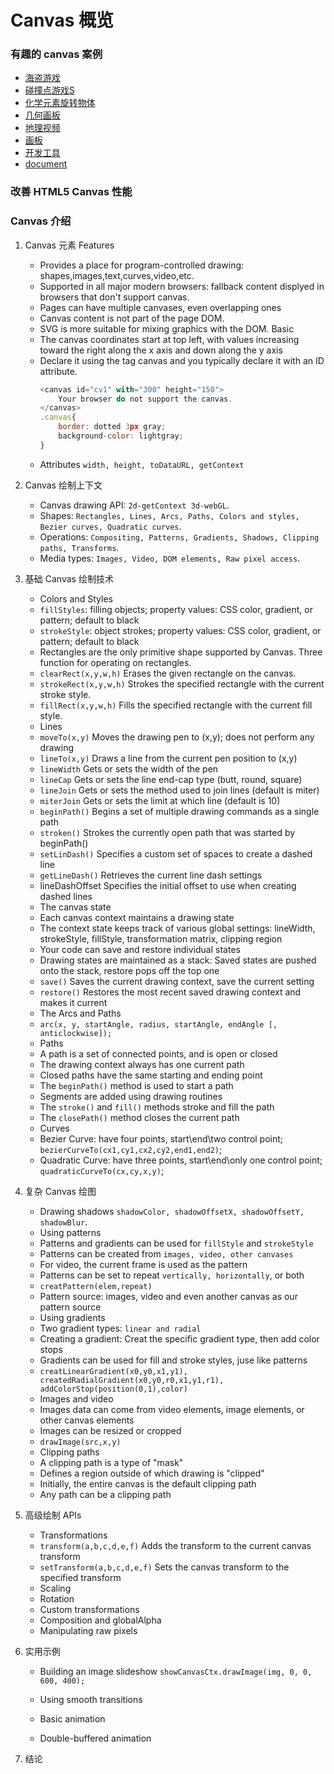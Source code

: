 # Canvas 概览
### 有趣的 canvas 案例
* [海盗游戏](http://www.pirateslovedaisies.com/)
* [碰撞点游戏S](http://www.sinuousgame.com/)
* [化学元素旋转物体](https://alteredqualia.com/canvasmol/)
* [几何画板](http://bomomo.com/)
* [地理视频](http://dmitrybaranovskiy.github.io/raphael/ )
* [画板](https://galactic.ink/sketchpad/)
* [开发工具](http://www.aptana.com/)
* [document](https://www.html5rocks.com/en/tutorials/canvas/performance/)

### 改善 HTML5 Canvas 性能

### Canvas 介绍
1. Canvas 元素
    Features
    * Provides a place for program-controlled drawing: shapes,images,text,curves,video,etc.
    * Supported in all major modern browsers: fallback content displyed in browsers that don't support canvas.
    * Pages can have multiple canvases, even overlapping ones
    * Canvas content is not part of the page DOM.
    * SVG is more suitable for mixing graphics with the DOM.
    Basic
    * The canvas coordinates start at top left, with values increasing toward the right along the x axis and down along the y axis
    * Declare it using the tag canvas and you typically declare it with an ID attribute.
        ```javascript
        <canvas id="cv1" with="300" height="150">
            Your browser do not support the canvas.
        </canvas>
        .canvas{
            border: dotted 3px gray;
            background-color: lightgray;
        }
        ```
    * Attributes
        `width, height, toDataURL, getContext`  
1. Canvas 绘制上下文
    * Canvas drawing API: `2d-getContext 3d-webGL`.
    * Shapes: `Rectangles, Lines, Arcs, Paths, Colors and styles, Bezier curves, Quadratic curves`.
    * Operations: `Compositing, Patterns, Gradients, Shadows, Clipping paths, Transforms`.
    * Media types: `Images, Video, DOM elements, Raw pixel access`.

1. 基础 Canvas 绘制技术
    - Colors and Styles
    * `fillStyles`: filling objects; property values: CSS color, gradient, or pattern; default to black
    * `strokeStyle`: object strokes; property values: CSS color, gradient, or pattern; default to black
    - Rectangles are the only primitive shape supported by Canvas.
    Three function for operating on rectangles.
    * `clearRect(x,y,w,h)` Erases the given rectangle on the canvas.
    * `strokeRect(x,y,w,h)` Strokes the specified rectangle with the current stroke style.
    * `fillRect(x,y,w,h)` Fills the specified rectangle with the current fill style.
    - Lines
    * `moveTo(x,y)` Moves the drawing pen to (x,y); does not perform any drawing
    * `lineTo(x,y)` Draws a line from the current pen position to (x,y)
    * `lineWidth` Gets or sets the width of the pen
    * `lineCap` Gets or sets the line end-cap type (butt, round, square)
    * `lineJoin` Gets or sets the method used to join lines (default is miter)
    * `miterJoin` Gets or sets the limit at which line (default is 10)
    * `beginPath()` Begins a set of multiple drawing commands as a single path
    * `stroken()` Strokes the currently open path that was started by beginPath()
    * `setLinDash()` Specifies a custom set of spaces to create a dashed line
    * `getLineDash()` Retrieves the current line dash settings
    * lineDashOffset Specifies the initial offset to use when creating dashed lines
   - The canvas state
    * Each canvas context maintains a drawing state
    * The context state keeps track of various global settings: lineWidth, strokeStyle, fillStyle, transformation matrix, clipping region
    * Your code can save and restore individual states
    * Drawing states are maintained as a stack: Saved states are pushed onto the stack, restore pops off the top one
    * `save()` Saves the current drawing context, save the current setting
    * `restore()` Restores the most recent saved drawing context and makes it current
   - The Arcs and Paths
    * `arc(x, y, startAngle, radius, startAngle, endAngle [, anticlockwise]);`
   - Paths
    * A path is a set of connected points, and is open or closed
    * The drawing context always has one current path
    * Closed paths have the same starting and ending point
    * The `beginPath()` method is used to start a path
    * Segments are added using drawing routines
    * The `stroke()` and `fill()` methods stroke and fill the path
    * The `closePath()` method closes the current path 
   - Curves
    * Bezier Curve: have four points, start\end\two control point; `bezierCurveTo(cx1,cy1,cx2,cy2,end1,end2)`;
    * Quadratic Curve: have three points, start\end\only one control point; `quadraticCurveTo(cx,cy,x,y)`;

1. 复杂 Canvas 绘图
   - Drawing shadows
    `shadowColor, shadowOffsetX, shadowOffsetY, shadowBlur`.
   - Using patterns
    * Patterns and gradients can be used for `fillStyle` and `strokeStyle`
    * Patterns can be created from `images, video, other canvases`
    * For video, the current frame is used as the pattern
    * Patterns can be set to repeat `vertically, horizontally`, or both
    * `creatPattern(elem,repeat)`
    * Pattern source: images, video and even another canvas as our pattern source
   - Using gradients
    * Two gradient types: `linear and radial`
    * Creating a gradient: Creat the specific gradient type, then add color stops
    * Gradients can be used for fill and stroke styles, juse like patterns
    * `creatLinearGradient(x0,y0,x1,y1), createdRadialGradient(x0,y0,r0,x1,y1,r1), addColorStop(position(0,1),color)`
   - Images and video
    * Images data can come from video elements, image elements, or other canvas elements
    * Images can be resized or cropped
    * `drawImage(src,x,y)` 
   - Clipping paths
    * A clipping path is a type of "mask"
    * Defines a region outside of which drawing is "clipped"
    * Initially, the entire canvas is the default clipping path
    * Any path can be a clipping path
     
1. 高级绘制 APIs
   - Transformations
    * `transform(a,b,c,d,e,f)` Adds the transform to the current canvas transform
    * `setTransform(a,b,c,d,e,f)` Sets the canvas transform to the specified transform
   - Scaling
   - Rotation
   - Custom transformations
   - Composition and globalAlpha
   - Manipulating raw pixels

1. 实用示例
   - Building an image slideshow
    `showCanvasCtx.drawImage(img, 0, 0, 600, 400);`
   - Using smooth transitions
   
   - Basic animation
   - Double-buffered animation

1. 结论